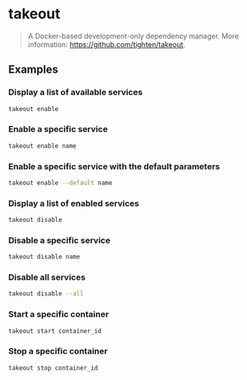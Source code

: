 # takeout

> A Docker-based development-only dependency manager. More information: <https://github.com/tighten/takeout>.

## Examples

### Display a list of available services

```bash
takeout enable
```

### Enable a specific service

```bash
takeout enable name
```

### Enable a specific service with the default parameters

```bash
takeout enable --default name
```

### Display a list of enabled services

```bash
takeout disable
```

### Disable a specific service

```bash
takeout disable name
```

### Disable all services

```bash
takeout disable --all
```

### Start a specific container

```bash
takeout start container_id
```

### Stop a specific container

```bash
takeout stop container_id
```
